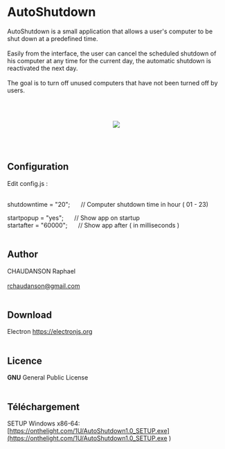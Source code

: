 
# AutoShutdown
AutoShutdown is a small application that allows a user's computer to be shut down at a predefined time.<br><br>
Easily from the interface, the user can cancel the scheduled shutdown of his computer at any time for the current day, the automatic shutdown is reactivated the next day.<br><br>
The goal is to turn off unused computers that have not been turned off by users.


<br><br>
<p align="center">
  <img src="http://www.linux-migration.fr/Animation.gif" />
</p>
<br><br>


## Configuration
Edit config.js :<br><br>


shutdowntime = "20";   &ensp;&ensp;&ensp;// Computer shutdown time in hour ( 01 - 23)

startpopup = "yes";   &ensp;&ensp;&ensp;// Show app on startup<br>
startafter = "60000";   &ensp;&ensp;&ensp;// Show app after ( in milliseconds )
<br><br>

## Author
CHAUDANSON Raphael<br><br>
rchaudanson@gmail.com
<br><br>

## Download 
Electron
https://electronjs.org
<br><br>

## Licence

**GNU** General Public License
<br><br>

## Téléchargement
SETUP Windows x86-64: [https://onthelight.com/1U/AutoShutdown1.0_SETUP.exe](https://onthelight.com/1U/AutoShutdown1.0_SETUP.exe
)

